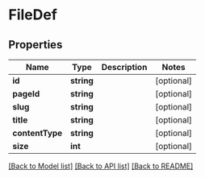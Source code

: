 # FileDef

## Properties
Name | Type | Description | Notes
------------ | ------------- | ------------- | -------------
**id** | **string** |  | [optional] 
**pageId** | **string** |  | [optional] 
**slug** | **string** |  | [optional] 
**title** | **string** |  | [optional] 
**contentType** | **string** |  | [optional] 
**size** | **int** |  | [optional] 

[[Back to Model list]](../README.md#documentation-for-models) [[Back to API list]](../README.md#documentation-for-api-endpoints) [[Back to README]](../README.md)


